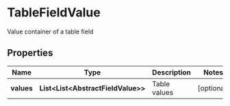 

# TableFieldValue

Value container of a table field

## Properties

| Name | Type | Description | Notes |
|------------ | ------------- | ------------- | -------------|
|**values** | **List&lt;List&lt;AbstractFieldValue&gt;&gt;** | Table values |  [optional] |



